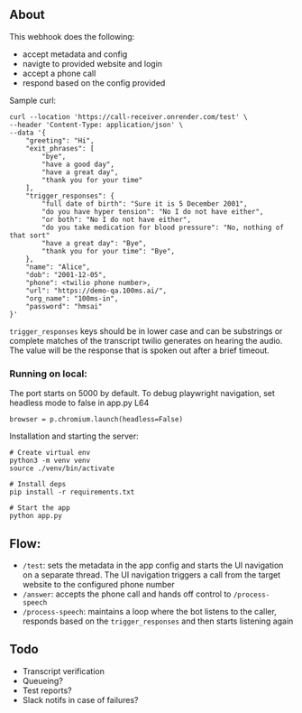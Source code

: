 ## About

This webhook does the following:
- accept metadata and config
- navigte to provided website and login
- accept a phone call
- respond based on the config provided

Sample curl:

```
curl --location 'https://call-receiver.onrender.com/test' \
--header 'Content-Type: application/json' \
--data '{
    "greeting": "Hi",
    "exit_phrases": [
        "bye",
        "have a good day",
        "have a great day",
        "thank you for your time"
    ],
    "trigger_responses": {
        "full date of birth": "Sure it is 5 December 2001",
        "do you have hyper tension": "No I do not have either",
        "or both": "No I do not have either",
        "do you take medication for blood pressure": "No, nothing of that sort"
        "have a great day": "Bye",
        "thank you for your time": "Bye",
    },
    "name": "Alice",
    "dob": "2001-12-05",
    "phone": <twilio phone number>,
    "url": "https://demo-qa.100ms.ai/",
    "org_name": "100ms-in",
    "password": "hmsai"
}'

```

`trigger_responses` keys should be in lower case and can be substrings or complete matches of the transcript twilio generates on hearing the audio. The value will be the response that is spoken out after a brief timeout. 

### Running on local:

The port starts on 5000 by default. To debug playwright navigation, set headless mode to false in app.py L64
```
browser = p.chromium.launch(headless=False)
```

Installation and starting the server:

```
# Create virtual env
python3 -m venv venv
source ./venv/bin/activate

# Install deps
pip install -r requirements.txt

# Start the app
python app.py
```

## Flow:

- `/test`:  sets the metadata in the app config and starts the UI navigation on a separate thread. The UI navigation triggers a call from the target website to the configured phone number
- `/answer`:  accepts the phone call and hands off control to `/process-speech`
- `/process-speech`:  maintains a loop where the bot listens to the caller, responds based on the `trigger_responses` and then starts listening again

## Todo

- Transcript verification
- Queueing?
- Test reports?
- Slack notifs in case of failures?